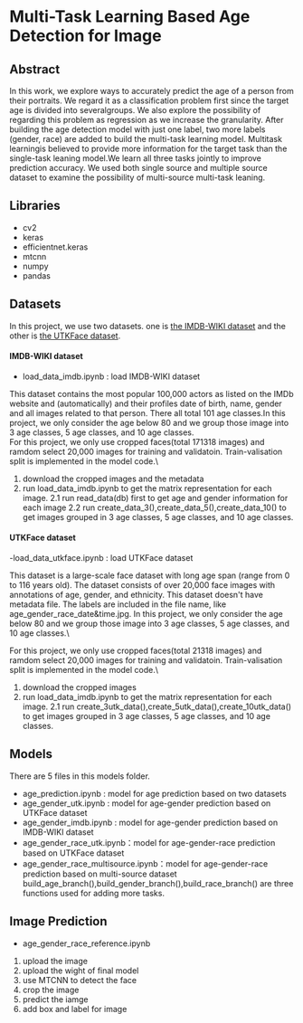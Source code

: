 # Multi-Task Learning Based Age Detection for Image

## Abstract
In  this  work,  we  explore  ways  to  accurately predict  the  age  of  a  person  from  their  portraits.  We regard it as a classification problem first since the target age is divided into severalgroups.  We also explore the possibility of regarding  this  problem  as  regression  as  we  increase the granularity.  After building the age detection model with just one label, two more labels  (gender,  race)  are  added  to  build  the multi-task learning model.  Multitask learningis believed to provide more information for the target task than the single-task leaning model.We learn all three tasks jointly to improve prediction accuracy.  We used both single source and multiple source dataset to examine the possibility of multi-source multi-task leaning.

## Libraries
- cv2
- keras
- efficientnet.keras
- mtcnn 
- numpy
- pandas



## Datasets
In this project, we use two datasets. one is [the IMDB-WIKI dataset](https://data.vision.ee.ethz.ch/cvl/rrothe/imdb-wiki/) and the other is [the UTKFace dataset](https://susanqq.github.io/UTKFace/). 
#### IMDB-WIKI dataset
- load_data_imdb.ipynb : load IMDB-WIKI dataset

This dataset contains the most popular 100,000 actors as listed on the IMDb website and (automatically) and their profiles date of birth, name, gender and all images related to that person. There all total 101 age classes.In this project, we only consider the age below 80 and we group those image into 3 age classes, 5 age classes, and 10 age classes.\
For this project, we only use cropped faces(total 171318 images) and ramdom select 20,000 images for training and validatoin. Train-valisation split is implemented in the model code.\
1. download the cropped images and the metadata
2. run load_data_imdb.ipynb to get the matrix representation for each image.
2.1 run read_data(db) first to get age and gender information for each image
2.2 run create_data_3(),create_data_5(),create_data_10() to get images grouped in 3 age classes, 5 age classes, and 10 age classes.
#### UTKFace dataset
-load_data_utkface.ipynb : load UTKFace dataset

This dataset is a large-scale face dataset with long age span (range from 0 to 116 years old). The dataset consists of over 20,000 face images with annotations of age, gender, and ethnicity. This dataset doesn't have metadata file. The labels are included in the file name, like age_gender_race_date&time.jpg. In this project, we only consider the age below 80 and we group those image into 3 age classes, 5 age classes, and 10 age classes.\

For this project, we only use cropped faces(total 21318 images) and ramdom select 20,000 images for training and validatoin. Train-valisation split is implemented in the model code.\
1. download the cropped images
2. run load_data_imdb.ipynb to get the matrix representation for each image.
2.1 run create_3utk_data(),create_5utk_data(),create_10utk_data() to get images grouped in 3 age classes, 5 age classes, and 10 age classes.

## Models
There are 5 files in this models folder. 
- age_prediction.ipynb : model for age prediction based on two datasets
- age_gender_utk.ipynb : model for age-gender prediction based on UTKFace dataset
- age_gender_imdb.ipynb : model for age-gender prediction based on IMDB-WIKI dataset
- age_gender_race_utk.ipynb：model for age-gender-race prediction based on UTKFace dataset
- age_gender_race_multisource.ipynb：model for age-gender-race prediction based on multi-source dataset
build_age_branch(),build_gender_branch(),build_race_branch() are three functions used for adding more tasks.



## Image Prediction
- age_gender_race_reference.ipynb
1. upload the image
2. upload the wight of final model
3. use MTCNN to detect the face
4. crop the image
5. predict the iamge
6. add box and label for image










